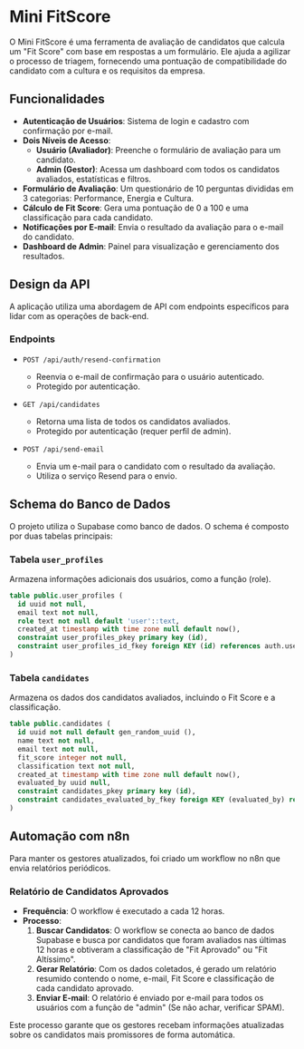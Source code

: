 # Mini FitScore

O Mini FitScore é uma ferramenta de avaliação de candidatos que calcula um "Fit Score" com base em respostas a um formulário. Ele ajuda a agilizar o processo de triagem, fornecendo uma pontuação de compatibilidade do candidato com a cultura e os requisitos da empresa.

## Funcionalidades

- **Autenticação de Usuários**: Sistema de login e cadastro com confirmação por e-mail.
- **Dois Níveis de Acesso**:
  - **Usuário (Avaliador)**: Preenche o formulário de avaliação para um candidato.
  - **Admin (Gestor)**: Acessa um dashboard com todos os candidatos avaliados, estatísticas e filtros.
- **Formulário de Avaliação**: Um questionário de 10 perguntas divididas em 3 categorias: Performance, Energia e Cultura.
- **Cálculo de Fit Score**: Gera uma pontuação de 0 a 100 e uma classificação para cada candidato.
- **Notificações por E-mail**: Envia o resultado da avaliação para o e-mail do candidato.
- **Dashboard de Admin**: Painel para visualização e gerenciamento dos resultados.

## Design da API

A aplicação utiliza uma abordagem de API com endpoints específicos para lidar com as operações de back-end.

### Endpoints

- `POST /api/auth/resend-confirmation`
  - Reenvia o e-mail de confirmação para o usuário autenticado.
  - Protegido por autenticação.

- `GET /api/candidates`
  - Retorna uma lista de todos os candidatos avaliados.
  - Protegido por autenticação (requer perfil de admin).

- `POST /api/send-email`
  - Envia um e-mail para o candidato com o resultado da avaliação.
  - Utiliza o serviço Resend para o envio.

## Schema do Banco de Dados

O projeto utiliza o Supabase como banco de dados. O schema é composto por duas tabelas principais:

### Tabela `user_profiles`

Armazena informações adicionais dos usuários, como a função (role).

```sql
table public.user_profiles (
  id uuid not null,
  email text not null,
  role text not null default 'user'::text,
  created_at timestamp with time zone null default now(),
  constraint user_profiles_pkey primary key (id),
  constraint user_profiles_id_fkey foreign KEY (id) references auth.users (id) on delete CASCADE
)
```

### Tabela `candidates`

Armazena os dados dos candidatos avaliados, incluindo o Fit Score e a classificação.

```sql
table public.candidates (
  id uuid not null default gen_random_uuid (),
  name text not null,
  email text not null,
  fit_score integer not null,
  classification text not null,
  created_at timestamp with time zone null default now(),
  evaluated_by uuid null,
  constraint candidates_pkey primary key (id),
  constraint candidates_evaluated_by_fkey foreign KEY (evaluated_by) references auth.users (id)
)
```

## Automação com n8n

Para manter os gestores atualizados, foi criado um workflow no n8n que envia relatórios periódicos.

### Relatório de Candidatos Aprovados

- **Frequência**: O workflow é executado a cada 12 horas.
- **Processo**:
  1. **Buscar Candidatos**: O workflow se conecta ao banco de dados Supabase e busca por candidatos que foram avaliados nas últimas 12 horas e obtiveram a classificação de "Fit Aprovado" ou "Fit Altíssimo".
  2. **Gerar Relatório**: Com os dados coletados, é gerado um relatório resumido contendo o nome, e-mail, Fit Score e classificação de cada candidato aprovado.
  3. **Enviar E-mail**: O relatório é enviado por e-mail para todos os usuários com a função de "admin" (Se não achar, verificar SPAM).

Este processo garante que os gestores recebam informações atualizadas sobre os candidatos mais promissores de forma automática.
